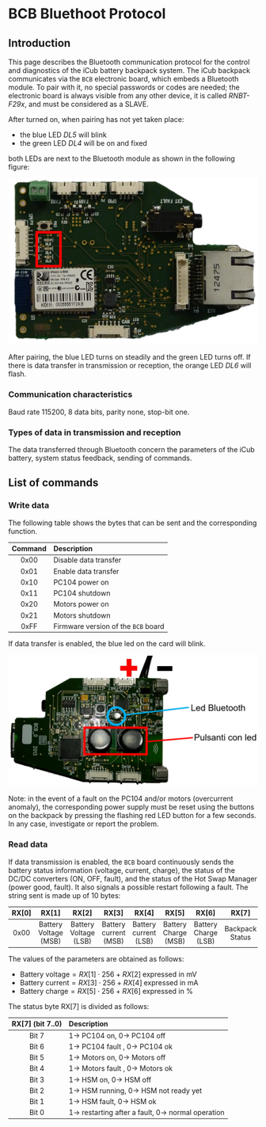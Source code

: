 # BCB Bluethoot Protocol

## Introduction
This page describes the Bluetooth communication protocol for the control and diagnostics of the iCub battery backpack system.
The iCub backpack communicates via the `BCB` electronic board, which embeds a Bluetooth module. To pair with it, no special passwords or codes are needed; the electronic board is always visible from any other device, it is called _RNBT-F29x_, and must be considered as a SLAVE.

After turned on, when pairing has not yet taken place:
- the blue LED _DL5_ will blink
- the green LED _DL4_ will be on and fixed

both LEDs are next to the Bluetooth module as shown in the following figure:

![](./assets/fig-1.png)

After pairing, the blue LED turns on steadily and the green LED turns off.
If there is data transfer in transmission or reception, the orange LED _DL6_ will flash.

### Communication characteristics
Baud rate 115200, 8 data bits, parity none, stop-bit one.

### Types of data in transmission and reception
The data transferred through Bluetooth concern the parameters of the iCub battery, system status feedback, sending of commands.

## List of commands

### Write data
The following table shows the bytes that can be sent and the corresponding function.

| Command | Description |
|:---:|:---|
| 0x00 | Disable data transfer |
| 0x01 | Enable data transfer |
| 0x10 | PC104 power on |
| 0x11 | PC104 shutdown |
| 0x20 | Motors power on |
| 0x21 | Motors shutdown |
| 0xFF | Firmware version of the `BCB` board |

If data transfer is enabled, the blue led on the card will blink.

![](./assets/fig-2.png)

Note: in the event of a fault on the PC104 and/or motors (overcurrent anomaly), the corresponding power supply must be reset using the buttons on the backpack by pressing the flashing red LED button for a few seconds. In any case, investigate or report the problem.

### Read data

If data transmission is enabled, the `BCB` board continuously sends the battery status information (voltage, current, charge), the status of the DC/DC converters (ON, OFF, fault), and the status of the Hot Swap Manager (power good, fault). It also signals a possible restart following a fault.
The string sent is made up of 10 bytes:

| RX[0] | RX[1] | RX[2] | RX[3] | RX[4] | RX[5] | RX[6] | RX[7] | RX[8] | RX[9] |
|:---:|:---:|:---:|:---:|:---:|:---:|:---:|:---:|:---:|:---:|
| 0x00 | Battery Voltage (MSB) | Battery Voltage (LSB) | Battery current (MSB) | Battery current (LSB) | Battery Charge (MSB) | Battery Charge (LSB) | Backpack Status | \r | \n |

The values of the parameters are obtained as follows:

- $\text{Battery voltage} = RX[1] \cdot 256 + RX[2] \; \text{expressed in mV}$
- $\text{Battery current} = RX[3] \cdot 256 + RX[4] \; \text{expressed in mA}$
- $\text{Battery charge} = RX[5] \cdot 256 + RX[6] \; \text{expressed in %}$

The status byte RX[7] is divided as follows:

| RX[7] (bit 7..0) | Description |
|:---:|:---|
| Bit 7 | 1-> PC104 on, 0-> PC104 off |
| Bit 6 | 1-> PC104 fault , 0-> PC104 ok |
| Bit 5 | 1-> Motors on, 0-> Motors off |
| Bit 4 | 1-> Motors fault , 0-> Motors ok |
| Bit 3 | 1-> HSM on, 0-> HSM off |
| Bit 2 | 1-> HSM running, 0-> HSM not ready yet |
| Bit 1 | 1-> HSM fault, 0-> HSM ok |
| Bit 0 | 1-> restarting after a fault, 0-> normal operation |
